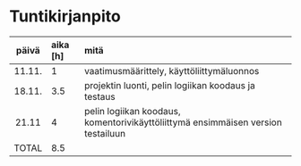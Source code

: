 # Tuntikirjanpito
| päivä | aika [h] | mitä |
| :----:|:-----| :-----|
| 11.11. | 1    | vaatimusmäärittely, käyttöliittymäluonnos |
| 18.11. | 3.5  | projektin luonti, pelin logiikan koodaus ja testaus |
| 21.11  | 4    | pelin logiikan koodaus, komentorivikäyttöliittymä ensimmäisen version testailuun |
| TOTAL  | 8.5  | 

